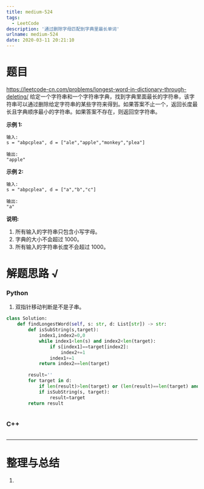 ```yaml
---
title: medium-524
tags:
  - LeetCode
description: '通过删除字母匹配到字典里最长单词'
urlname: medium-524
date: 2020-03-11 20:21:10
---
```


# 题目

https://leetcode-cn.com/problems/longest-word-in-dictionary-through-deleting/
给定一个字符串和一个字符串字典，找到字典里面最长的字符串，该字符串可以通过删除给定字符串的某些字符来得到。如果答案不止一个，返回长度最长且字典顺序最小的字符串。如果答案不存在，则返回空字符串。

**示例 1:**

```
输入:
s = "abpcplea", d = ["ale","apple","monkey","plea"]

输出: 
"apple"
```

**示例 2:**

```
输入:
s = "abpcplea", d = ["a","b","c"]

输出: 
"a"
```

**说明:**

1. 所有输入的字符串只包含小写字母。
2. 字典的大小不会超过 1000。
3. 所有输入的字符串长度不会超过 1000。



# 解题思路 √

### Python

1. 双指针移动判断是不是子串。

```python
class Solution:
    def findLongestWord(self, s: str, d: List[str]) -> str:
        def isSubString(s,target):
            index1,index2=0,0
            while index1<len(s) and index2<len(target):
                if s[index1]==target[index2]:
                    index2+=1
                index1+=1
            return index2==len(target)
        
        result=''
        for target in d:
            if len(result)>len(target) or (len(result)==len(target) and result<target):continue
            if isSubString(s, target):
                result=target
        return result
```


```python

```



### C++

```cpp

```

---



# 整理与总结

1. 


